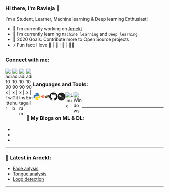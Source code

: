 
<!--
**ravitejarj/ravitejarj** is a ✨ _special_ ✨ repository because its `README.md` (this file) appears on your GitHub profile.

Here are some ideas to get you started:

<!-- List Of Websites-->
[Arnekt Artificial Intelligence]: https://github.com/arnekt-ai
[medium]: https://medium.com/@ravitejarj25
[github]: https://github.com/ravitejarj
[gmail]: mailto:ravitejarj25@gmailc.om
[instagram]: https://www.instagram.com/ravitejarj25
[twitter]: https://twitter.com/RavitejaRJ25


### Hi there, I'm Ravieja 👋

I'm a Student, Learner, Machine learning & Deep learning Enthusiast!
- 🔭 I’m currently working on [Arnekt][Arnekt Artificial Intelligence]
- 🌱 I’m currently learning `Machine learning` and `Deep learning`
- 🥅 2020 Goals: Contribute more to Open Source projects
- ⚡ Fun fact: I love 📸 | 🎨 | 🐶 | 👨‍💻

### Connect with me:

[<img align="left" alt="adi1090x | Twitter" width="22px" src="https://image.flaticon.com/icons/svg/733/733579.svg" />][twitter]
[<img align="left" alt="adi1090x | Github" width="22px" src="https://image.flaticon.com/icons/svg/733/733553.svg" />][github]
[<img align="left" alt="adi1090x | Instagram" width="22px" src="https://image.flaticon.com/icons/svg/733/733558.svg" />][instagram]
[<img align="left" alt="adi1090x | Email" width="22px" src="https://image.flaticon.com/icons/svg/732/732200.svg" />][gmail]

<br />

### Languages and Tools:

[<img align="left" alt="Python" width="26px" src="https://raw.githubusercontent.com/PKief/vscode-material-icon-theme/master/icons/python.svg" />](https://www.google.com/search?&q=Python)

[<img align="left" alt="Git" width="26px" src="https://raw.githubusercontent.com/github/explore/80688e429a7d4ef2fca1e82350fe8e3517d3494d/topics/git/git.png" />](https://www.google.com/search?&q=Git)
[<img align="left" alt="GitHub" width="26px" src="https://raw.githubusercontent.com/github/explore/78df643247d429f6cc873026c0622819ad797942/topics/github/github.png" />](https://www.google.com/search?&q=Github)
[<img align="left" alt="Terminal" width="26px" src="https://raw.githubusercontent.com/github/explore/80688e429a7d4ef2fca1e82350fe8e3517d3494d/topics/terminal/terminal.png" />](https://www.google.com/search?&q=command+line+interface)
[<img align="left" alt="Linux" width="26px" src="https://image.flaticon.com/icons/svg/226/226772.svg" />](https://www.google.com/search?&q=Linux)
[<img align="left" alt="Windows" width="26px" src="https://image.flaticon.com/icons/svg/882/882702.svg" />](https://www.google.com/search?&q=Windows)

<br />
<br />

---
### 📖 My Blogs on ML & DL:

- [Indian_IDD]: https://medium.com/analytics-vidhya/indian-driving-dataset-instance-segmentation-with-mask-r-cnn-and-tensorflow-b03617156d44
- [PUBG]: https://medium.com/@ravitejarj25/pubg-finish-placement-prediction-using-lgb-light-gbm-2fd291decc9d
- [Shadow_removal]: https://medium.com/arnekt-ai/shadow-removal-with-open-cv-71e030eadaf5

---

### 📖 Latest in Arnekt:

- [Face anlysis]()
- [Tongue analysis]()
- [Logo detection](https://github.com/ravitejarj/Logo-detection)

---
